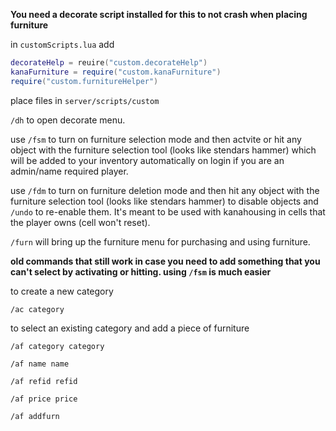 **You need a decorate script installed for this to not crash when placing furniture**

in `customScripts.lua` add 
```lua
decorateHelp = reuire("custom.decorateHelp")
kanaFurniture = require("custom.kanaFurniture")
require("custom.furnitureHelper")
```

place files in `server/scripts/custom`

`/dh` to open decorate menu.

use `/fsm` to turn on furniture selection mode and then actvite or hit any object with the furniture selection tool (looks like stendars hammer) which will be added to your inventory automatically on login if you are an admin/name required player.

use `/fdm` to turn on furniture deletion mode and then hit any object with the furniture selection tool (looks like stendars hammer) to disable objects and `/undo` to re-enable them. It's meant to be used with kanahousing in cells that the player owns (cell won't reset).

`/furn` will bring up the furniture menu for purchasing and using furniture.


**old commands that still work in case you need to add something that you can't select by activating or hitting. using `/fsm` is much easier**


to create a new category

```/ac category```


to select an existing category and add a piece of furniture

```
/af category category

/af name name 

/af refid refid

/af price price

/af addfurn
```
